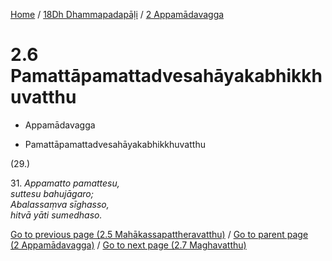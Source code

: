 
[Home](/) / [18Dh Dhammapadapāḷi](...md) / [2 Appamādavagga](../18Dh/2.md)

# 2.6 Pamattāpamattadvesahāyakabhikkhuvatthu

* Appamādavagga

* Pamattāpamattadvesahāyakabhikkhuvatthu

(29.)

31\. _Appamatto pamattesu,_  
_suttesu bahujāgaro;_  
_Abalassaṃva sīghasso,_  
_hitvā yāti sumedhaso._  


[Go to previous page (2.5 Mahākassapattheravatthu)](2.5.md) / [Go to parent page (2 Appamādavagga)](../18Dh/2.md) / [Go to next page (2.7 Maghavatthu)](2.7.md)


